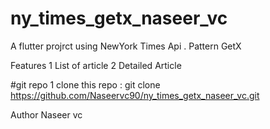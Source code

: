 # ny_times_getx_naseer_vc
 A flutter projrct using NewYork Times Api . Pattern GetX

 Features 
 1 List of article
 2 Detailed Article

 #git repo
 1 clone this repo :
git clone https://github.com/Naseervc90/ny_times_getx_naseer_vc.git


Author
Naseer vc
